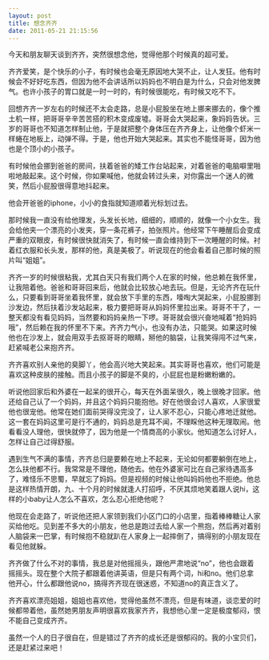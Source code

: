 ```yaml
---
layout: post
title: 想念齐齐
date: 2011-05-21 21:15:56
---
```




今天和朋友聊天谈到齐齐，突然很想念他，觉得他那个时候真的超可爱。

齐齐爱笑，是个快乐的小子，有时候也会毫无原因地大哭不止，让人发狂。他有时候会不好好吃东西，但因为他不会讲话所以妈妈也不明白是为什么，只会对他发脾气。也许小孩子的胃口就是一时一时的，有时候很能吃，有时候又吃不下。


回想齐齐一岁左右的时候还不太会走路，总是小屁股坐在地上挪来挪去的，像个推土机一样，把哥哥辛辛苦苦搭的积木变成废墟。哥哥会大哭起来，象妈妈告状。三岁的哥哥也不知道怎样制止他，于是就把整个身体压在齐齐身上，让他像个虾米一样蜷在地板上，动弹不得。于是，他也开始大哭起来。其实也不能怪哥哥，因为他也是个顶小的小孩子。


有时候他会挪到爸爸的房间，扶着爸爸的矮工作台站起来，对着爸爸的电脑噼里啪啦地敲起来。这个时候，你如果喊他，他就会转过头来，对你露出一个迷人的微笑，然后小屁股很得意地抖起来。


他会开爸爸的iphone，小小的食指就知道顺着光标划过去。

那时候我一直没有给他理发，头发长长地，细细的，顺顺的，就像一个小女生。我会给他夹一个漂亮的小发夹，穿一条花裤子，拍张照片。他经常下午睡醒后会变成严重的双眼皮，有时候很快就消失了，有时候一直会维持到下一次睡醒的时候。衬着红衣服和长头发，那样的他，真是美极了。听说现在的他会看着自己那时候的照片叫“姐姐”。


齐齐一岁的时候很粘我，尤其白天只有我们两个人在家的时候，他总赖在我怀里，让我陪着他。爸爸和哥哥回来后，他就会比较放心地去玩。但是，无论齐齐在玩什么，只要看到哥哥坐着我怀里，就会放下手里的东西，嚎啕大哭起来，小屁股挪到沙发边，然后扶着沙发站起来，极力要把哥哥从妈妈怀里拉出来。哥哥不干了，一整天都没有看见妈妈，当然要和妈妈亲热一下啰。哥哥就会很兴奋地喊着“抢妈妈哦”，然后赖在我的怀里不下来。齐齐力气小，也没有办法，只能哭。如果这时候他也在沙发上，就会用双手去抠哥哥的眼睛，掰他的脑袋，让我笑得闯不过气来，赶紧喊老公来抱齐齐。


齐齐喜欢别人亲他的臭脚丫，他会高兴地大笑起来。其实哥哥也喜欢，他们可能是喜欢这种皮肤的接触。而且小孩子的脚是不臭的，小屁屁也是粉嫩粉嫩的。


听说他回家后和外婆在一起呆的很开心，每天在外面呆很久，晚上很晚才回家。他还给自己认了一个妈妈，并且这个妈妈只能抱他。好在他很会讨人喜欢，人家很爱他也很宠他。他常在她们面前哭得没完没了，让人家不忍心，只能心疼地迁就他。这一套在妈妈这里可是行不通的，妈妈总是充耳不闻，不理睬他这种无理取闹。他看看没人理他，很快就停了，因为他是一个情商高的小家伙。他知道怎么讨好人，怎样让自己过得舒服。


遇到生气不满的事情，齐齐总归是要赖在地上不起来，无论如何都要躺倒在地上，怎么扶他都不行。我常常是不理他，随他去。他在外婆家可比在自己家待遇高多了，难怪乐不思蜀，早就忘了妈妈。但是视频的时候让他叫妈妈他也不拒绝。他总是这样热情开朗，九、十个月的时候就逢人打招呼，不厌其烦地笑着跟人说hi，这样的小baby让人怎么不喜欢，怎么忍心拒绝他呢？


他现在会走路了，听说他还把人家领到我们小区门口的小店里，指着棒棒糖让人家买给他吃。见到差不多大的小朋友，他总是跑过去给人家一个熊抱，然后再对着别人脑袋来一巴掌，有时候抱不稳就趴在人家身上一起摔倒了，搞得别的小朋友现在看见他就躲。


齐齐做了什么不对的事情，我总是对他摇摇头，跟他严肃地说“no”，他也会跟着摇摇头。现在整个大院子都跟着他讲英语，但是只有两个词，hi和no。他们总拿他开心，什么都跟他说no，搞得齐齐现在很迷惑，不知道no的真正含义了。


齐齐喜欢漂亮姐姐，姐姐也喜欢他，觉得他虽然不漂亮，但是有味道，谈恋爱的时候都带着他，虽然她男朋友声明很喜欢我家齐齐，我想他心里一定是极度郁闷，恨不能自己变成齐齐。


虽然一个人的日子很自在，但是错过了齐齐的成长还是很郁闷的。我的小宝贝们，还是赶紧过来吧！



